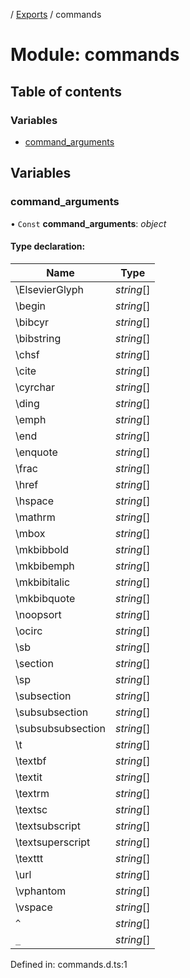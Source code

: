 [](../README.md) / [Exports](../modules.md) / commands

# Module: commands

## Table of contents

### Variables

- [command\_arguments](commands.md#command_arguments)

## Variables

### command\_arguments

• `Const` **command\_arguments**: *object*

#### Type declaration:

Name | Type |
------ | ------ |
\ElsevierGlyph | *string*[] |
\begin | *string*[] |
\bibcyr | *string*[] |
\bibstring | *string*[] |
\chsf | *string*[] |
\cite | *string*[] |
\cyrchar | *string*[] |
\ding | *string*[] |
\emph | *string*[] |
\end | *string*[] |
\enquote | *string*[] |
\frac | *string*[] |
\href | *string*[] |
\hspace | *string*[] |
\mathrm | *string*[] |
\mbox | *string*[] |
\mkbibbold | *string*[] |
\mkbibemph | *string*[] |
\mkbibitalic | *string*[] |
\mkbibquote | *string*[] |
\noopsort | *string*[] |
\ocirc | *string*[] |
\sb | *string*[] |
\section | *string*[] |
\sp | *string*[] |
\subsection | *string*[] |
\subsubsection | *string*[] |
\subsubsubsection | *string*[] |
\t | *string*[] |
\textbf | *string*[] |
\textit | *string*[] |
\textrm | *string*[] |
\textsc | *string*[] |
\textsubscript | *string*[] |
\textsuperscript | *string*[] |
\texttt | *string*[] |
\url | *string*[] |
\vphantom | *string*[] |
\vspace | *string*[] |
`^` | *string*[] |
`_` | *string*[] |

Defined in: commands.d.ts:1
